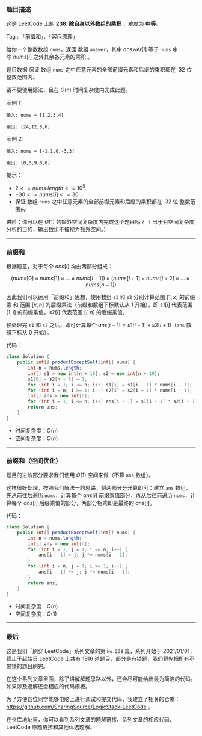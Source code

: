 ### 题目描述

这是 LeetCode 上的 **[238. 除自身以外数组的乘积](https://leetcode.cn/problems/product-of-array-except-self/solution/by-ac_oier-fqp3/)** ，难度为 **中等**。

Tag : 「前缀和」、「容斥原理」



给你一个整数数组 `nums`，返回 数组 `answer`，其中 $answer[i]$ 等于 `nums` 中除 $nums[i]$ 之外其余各元素的乘积 。

题目数据 保证 数组 `nums` 之中任意元素的全部前缀元素和后缀的乘积都在  $32$ 位 整数范围内。

请不要使用除法，且在 $O(n)$ 时间复杂度内完成此题。

示例 1:
```
输入: nums = [1,2,3,4]

输出: [24,12,8,6]
```
示例 2:
```
输入: nums = [-1,1,0,-3,3]

输出: [0,0,9,0,0]
```

提示：
* $2 <= nums.length <= 10^5$
* $-30 <= nums[i] <= 30$
* 保证 数组 `nums` 之中任意元素的全部前缀元素和后缀的乘积都在  $32$ 位 整数范围内


进阶：你可以在 $O(1)$ 的额外空间复杂度内完成这个题目吗？（ 出于对空间复杂度分析的目的，输出数组不被视为额外空间。）

---

### 前缀和

根据题意，对于每个 $ans[i]$ 均由两部分组成：

$$
(nums[0] \times nums[1] \times ... \times nums[i - 1]) \times (nums[i + 1] \times nums[i + 2] \times ... \times nums[n - 1])
$$

因此我们可以运用「前缀和」思想，使用数组 `s1` 和 `s2` 分别计算范围 $[1, x]$ 的前缀乘 和 范围 $[x, n]$ 的后缀乘法（前缀和数组下标默认从 $1$ 开始），即 $s1[i]$ 代表范围 $[1,i]$ 的前缀乘值，$s2[i]$ 代表范围 $[i, n]$ 的后缀乘值。

预处理完 `s1` 和 `s2` 之后，即可计算每个 $ans[i - 1] = s1[i - 1] \times s2[i + 1]$（`ans` 数组下标从 $0$ 开始）。

代码：
```Java
class Solution {
    public int[] productExceptSelf(int[] nums) {
        int n = nums.length;
        int[] s1 = new int[n + 10], s2 = new int[n + 10];
        s1[0] = s2[n + 1] = 1;
        for (int i = 1; i <= n; i++) s1[i] = s1[i - 1] * nums[i - 1];
        for (int i = n; i >= 1; i--) s2[i] = s2[i + 1] * nums[i - 1];
        int[] ans = new int[n];
        for (int i = 1; i <= n; i++) ans[i - 1] = s1[i - 1] * s2[i + 1];
        return ans;
    }
}
```
* 时间复杂度：$O(n)$
* 空间复杂度：$O(n)$

---

### 前缀和（空间优化）

题目的进阶部分要求我们使用 $O(1)$ 空间来做（不算 `ans` 数组）。

这样很好处理，按照我们解法一的思路，将两部分分开算即可：建立 `ans` 数组，先从前往后遍历 `nums`，计算每个 $ans[i]$ 前缀乘值部分，再从后往前遍历 `nums`，计算每个 $ans[i]$ 后缀乘值的部分，两部分相乘即是最终的 $ans[i]$。

代码：
```Java
class Solution {
    public int[] productExceptSelf(int[] nums) {
        int n = nums.length;
        int[] ans = new int[n];
        for (int i = 1, j = 1; i <= n; i++) {
            ans[i - 1] = j; j *= nums[i - 1];
        }
        for (int i = n, j = 1; i >= 1; i--) {
            ans[i - 1] *= j; j *= nums[i - 1];
        }
        return ans;
    }
}
```
* 时间复杂度：$O(n)$
* 空间复杂度：$O(1)$

---

### 最后

这是我们「刷穿 LeetCode」系列文章的第 `No.238` 篇，系列开始于 2021/01/01，截止于起始日 LeetCode 上共有 1916 道题目，部分是有锁题，我们将先把所有不带锁的题目刷完。

在这个系列文章里面，除了讲解解题思路以外，还会尽可能给出最为简洁的代码。如果涉及通解还会相应的代码模板。

为了方便各位同学能够电脑上进行调试和提交代码，我建立了相关的仓库：https://github.com/SharingSource/LogicStack-LeetCode 。

在仓库地址里，你可以看到系列文章的题解链接、系列文章的相应代码、LeetCode 原题链接和其他优选题解。

